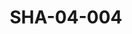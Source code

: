 ---
pid: SHA-04-004
title: SHA-04-004
language: en
collection: Sharhabil Ahmed
original_label: 
rights: Sharhabil Ahmed
location_of_original: Sharhabil Ahmed
photographer_or_studio: 
scanned_from: photograph 12.6 by 17.6
_date: 1960s
location: Khartoum, Educational Publishing House
description: Group of men including Salah Shahin Director Ibrahim Doweilbait Isma'il
  Muhammad al Amin Sharhabil Ahmed and a group of workers in the publishing house
additional_notes: 
permission_display: 'yes'
on_server: 'no'
on_website: 'no'
permalink: /photopages/en/SHA-04-004.html
layout: photo-page
---